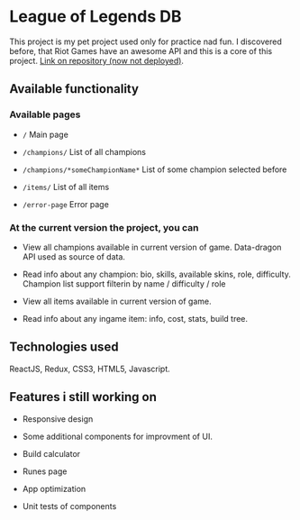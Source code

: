 # League of Legends DB

This project is my pet project used only for practice nad fun.
I discovered before, that Riot Games have an awesome API and this is a core of this project.
[Link on repository (now not deployed)](https://github.com/Eskel4ik/league-of-legends-db).

## Available functionality

### Available pages

* ```/``` Main page

* ```/champions/``` List of all champions

* ```/champions/*someChampionName*``` List of some champion selected before

* ```/items/``` List of all items

* ```/error-page``` Error page

### At the current version the project, you can

* View all champions available in current version of game. Data-dragon API used as source of data.

* Read info about any champion: bio, skills, available skins, role, difficulty. Champion list support filterin by name / difficulty / role

* View all items available in current version of game.

* Read info about any ingame item: info, cost, stats, build tree.

## Technologies used

ReactJS, Redux, CSS3, HTML5, Javascript.

## Features i still working on

* Responsive design

* Some additional components for improvment of UI.

* Build calculator

* Runes page

* App optimization

* Unit tests of components
